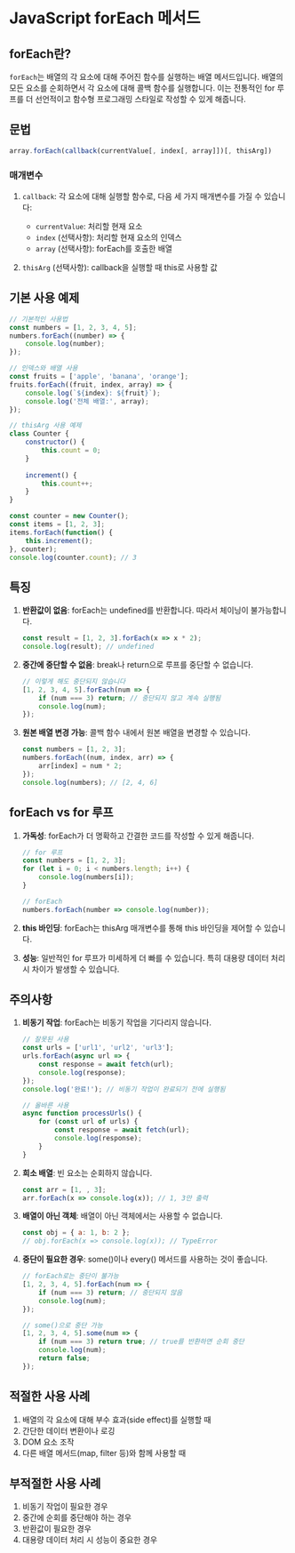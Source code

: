 # JavaScript forEach 메서드

## forEach란?
`forEach`는 배열의 각 요소에 대해 주어진 함수를 실행하는 배열 메서드입니다. 배열의 모든 요소를 순회하면서 각 요소에 대해 콜백 함수를 실행합니다. 이는 전통적인 for 루프를 더 선언적이고 함수형 프로그래밍 스타일로 작성할 수 있게 해줍니다.

## 문법
```javascript
array.forEach(callback(currentValue[, index[, array]])[, thisArg])
```

### 매개변수
1. `callback`: 각 요소에 대해 실행할 함수로, 다음 세 가지 매개변수를 가질 수 있습니다:
   - `currentValue`: 처리할 현재 요소
   - `index` (선택사항): 처리할 현재 요소의 인덱스
   - `array` (선택사항): forEach를 호출한 배열

2. `thisArg` (선택사항): callback을 실행할 때 this로 사용할 값

## 기본 사용 예제
```javascript
// 기본적인 사용법
const numbers = [1, 2, 3, 4, 5];
numbers.forEach((number) => {
    console.log(number);
});

// 인덱스와 배열 사용
const fruits = ['apple', 'banana', 'orange'];
fruits.forEach((fruit, index, array) => {
    console.log(`${index}: ${fruit}`);
    console.log('전체 배열:', array);
});

// thisArg 사용 예제
class Counter {
    constructor() {
        this.count = 0;
    }
    
    increment() {
        this.count++;
    }
}

const counter = new Counter();
const items = [1, 2, 3];
items.forEach(function() {
    this.increment();
}, counter);
console.log(counter.count); // 3
```

## 특징
1. **반환값이 없음**: forEach는 undefined를 반환합니다. 따라서 체이닝이 불가능합니다.
   ```javascript
   const result = [1, 2, 3].forEach(x => x * 2);
   console.log(result); // undefined
   ```

2. **중간에 중단할 수 없음**: break나 return으로 루프를 중단할 수 없습니다.
   ```javascript
   // 이렇게 해도 중단되지 않습니다
   [1, 2, 3, 4, 5].forEach(num => {
       if (num === 3) return; // 중단되지 않고 계속 실행됨
       console.log(num);
   });
   ```

3. **원본 배열 변경 가능**: 콜백 함수 내에서 원본 배열을 변경할 수 있습니다.
   ```javascript
   const numbers = [1, 2, 3];
   numbers.forEach((num, index, arr) => {
       arr[index] = num * 2;
   });
   console.log(numbers); // [2, 4, 6]
   ```

## forEach vs for 루프
1. **가독성**: forEach가 더 명확하고 간결한 코드를 작성할 수 있게 해줍니다.
   ```javascript
   // for 루프
   const numbers = [1, 2, 3];
   for (let i = 0; i < numbers.length; i++) {
       console.log(numbers[i]);
   }

   // forEach
   numbers.forEach(number => console.log(number));
   ```

2. **this 바인딩**: forEach는 thisArg 매개변수를 통해 this 바인딩을 제어할 수 있습니다.

3. **성능**: 일반적인 for 루프가 미세하게 더 빠를 수 있습니다. 특히 대용량 데이터 처리 시 차이가 발생할 수 있습니다.

## 주의사항
1. **비동기 작업**: forEach는 비동기 작업을 기다리지 않습니다.
   ```javascript
   // 잘못된 사용
   const urls = ['url1', 'url2', 'url3'];
   urls.forEach(async url => {
       const response = await fetch(url);
       console.log(response);
   });
   console.log('완료!'); // 비동기 작업이 완료되기 전에 실행됨

   // 올바른 사용
   async function processUrls() {
       for (const url of urls) {
           const response = await fetch(url);
           console.log(response);
       }
   }
   ```

2. **희소 배열**: 빈 요소는 순회하지 않습니다.
   ```javascript
   const arr = [1, , 3];
   arr.forEach(x => console.log(x)); // 1, 3만 출력
   ```

3. **배열이 아닌 객체**: 배열이 아닌 객체에서는 사용할 수 없습니다.
   ```javascript
   const obj = { a: 1, b: 2 };
   // obj.forEach(x => console.log(x)); // TypeError
   ```

4. **중단이 필요한 경우**: some()이나 every() 메서드를 사용하는 것이 좋습니다.
   ```javascript
   // forEach로는 중단이 불가능
   [1, 2, 3, 4, 5].forEach(num => {
       if (num === 3) return; // 중단되지 않음
       console.log(num);
   });

   // some()으로 중단 가능
   [1, 2, 3, 4, 5].some(num => {
       if (num === 3) return true; // true를 반환하면 순회 중단
       console.log(num);
       return false;
   });
   ```

## 적절한 사용 사례
1. 배열의 각 요소에 대해 부수 효과(side effect)를 실행할 때
2. 간단한 데이터 변환이나 로깅
3. DOM 요소 조작
4. 다른 배열 메서드(map, filter 등)와 함께 사용할 때

## 부적절한 사용 사례
1. 비동기 작업이 필요한 경우
2. 중간에 순회를 중단해야 하는 경우
3. 반환값이 필요한 경우
4. 대용량 데이터 처리 시 성능이 중요한 경우 